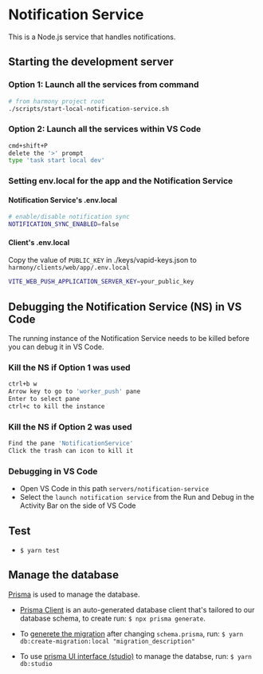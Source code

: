 # Notification Service

This is a Node.js service that handles notifications.

## Starting the development server

### Option 1: Launch all the services from command

```bash
# from harmony project root
./scripts/start-local-notification-service.sh
```

### Option 2: Launch all the services within VS Code

```bash
cmd+shift+P
delete the '>' prompt
type 'task start local dev'
```

### Setting env.local for the app and the Notification Service

#### Notification Service's .env.local

```bash
# enable/disable notification sync
NOTIFICATION_SYNC_ENABLED=false
```

#### Client's .env.local

Copy the value of `PUBLIC_KEY` in ./keys/vapid-keys.json to
`harmony/clients/web/app/.env.local`

```bash
VITE_WEB_PUSH_APPLICATION_SERVER_KEY=your_public_key
```

## Debugging the Notification Service (NS) in VS Code

The running instance of the Notification Service needs to be killed before you
can debug it in VS Code.

### Kill the NS if Option 1 was used

```bash
ctrl+b w
Arrow key to go to 'worker_push' pane
Enter to select pane
ctrl+c to kill the instance
```

### Kill the NS if Option 2 was used

```bash
Find the pane 'NotificationService'
Click the trash can icon to kill it
```

### Debugging in VS Code

- Open VS Code in this path `servers/notification-service`
- Select the `launch notification service` from the Run and Debug in the Activity Bar on the side of VS Code

## Test

- `$ yarn test`

## Manage the database

[Prisma](https://www.prisma.io/docs) is used to manage the database.

- [Prisma Client](https://www.prisma.io/docs/orm/prisma-client/setup-and-configuration/generating-prisma-client) is an auto-generated database client that's tailored to our database schema, to create run: `$ npx prisma generate`.

- To [generete the migration](https://www.prisma.io/docs/orm/reference/prisma-cli-reference#prisma-migrate) after changing `schema.prisma`, run: `$ yarn db:create-migration:local "migration_description"`

- To use [prisma UI interface (studio)](https://www.prisma.io/studio) to manage the databse, run: `$ yarn db:studio`
